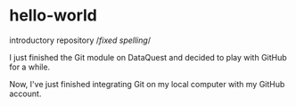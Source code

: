 # hello-world
introductory repository /*fixed spelling*/

I just finished the Git module on DataQuest and decided to play with GitHub for a while.

Now, I've just finished integrating Git on my local computer with my GitHub account.

